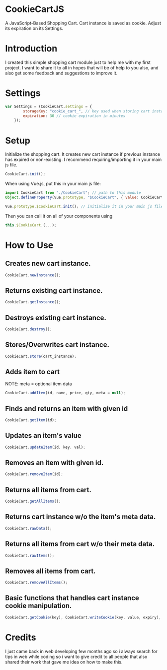 # CookieCartJS
A JavaScript-Based Shopping Cart. Cart instance is saved as cookie. Adjust its expiration on its Settings.



# Introduction
I created this simple shopping cart module just to help me with my first project. I want to share it to all in hopes that will be of help to you also, and also get some feedback and suggestions to improve it.



# Settings
```javascript
var Settings = (CookieCart.settings = {
        storageKey: "cookie_cart_", // key used when storing cart instance to cookie
        expiration: 30 // cookie expiration in minutes
    });
```


# Setup

Initialize the shopping cart. It creates new cart instance if previous instance has expired or non-existing. I recommend requiring/importing it in your main js file.
```javascript
CookieCart.init();
```

When using Vue.js, put this in your main js file:
```javascript
import CookieCart from "./CookieCart"; // path to this module
Object.defineProperty(Vue.prototype, "$CookieCart", { value: CookieCart });

Vue.prototype.$CookieCart.init(); // initialize it in your main js file
```
Then you can call it on all of your components using 
```javascript
this.$CookieCart.(...);
```


# How to Use

## Creates new cart instance.
```javascript
CookieCart.newInstance();
```


## Returns existing cart instance.
```javascript
CookieCart.getInstance();
```


## Destroys existing cart instance.
```javascript
CookieCart.destroy();
```


## Stores/Overwrites cart instance.
```javascript
CookieCart.store(cart_instance);
```


## Adds item to cart
NOTE: meta = optional item data
```javascript
CookieCart.addItem(id, name, price, qty, meta = null);
```


## Finds and returns an item with given id
```javascript
CookieCart.getItem(id);
```


## Updates an item's value
```javascript
CookieCart.updateItem(id, key, val);
```


## Removes an item with given id.
```javascript
CookieCart.removeItem(id);
```


## Returns all items from cart.
```javascript
CookieCart.getAllItems();
```


## Returns cart instance w/o the item's meta data.
```javascript
CookieCart.rawData();
```


## Returns all items from cart w/o their meta data.
```javascript
CookieCart.rawItems();
```


## Removes all items from cart.
```javascript
CookieCart.removeAllItems();
```


## Basic functions that handles cart instance cookie manipulation.
```javascript
CookieCart.getCookie(key), CookieCart.writeCookie(key, value, expiry), CookieCart.deleteCookie(key)
```

# Credits
I just came back in web developing few months ago so i always search for tips in web while coding so i want to give credit to all people that also shared their work that gave me idea on how to make this. 
